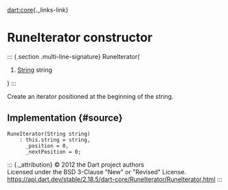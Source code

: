 [dart:core](../../dart-core/dart-core-library){._links-link}

RuneIterator constructor
========================

::: {.section .multi-line-signature}
RuneIterator(

1.  [String](../string-class) string

)
:::

Create an iterator positioned at the beginning of the string.

Implementation {#source}
--------------

``` {.language-dart data-language="dart"}
RuneIterator(String string)
    : this.string = string,
      _position = 0,
      _nextPosition = 0;
```

::: {._attribution}
© 2012 the Dart project authors\
Licensed under the BSD 3-Clause \"New\" or \"Revised\" License.\
<https://api.dart.dev/stable/2.18.5/dart-core/RuneIterator/RuneIterator.html>
:::
